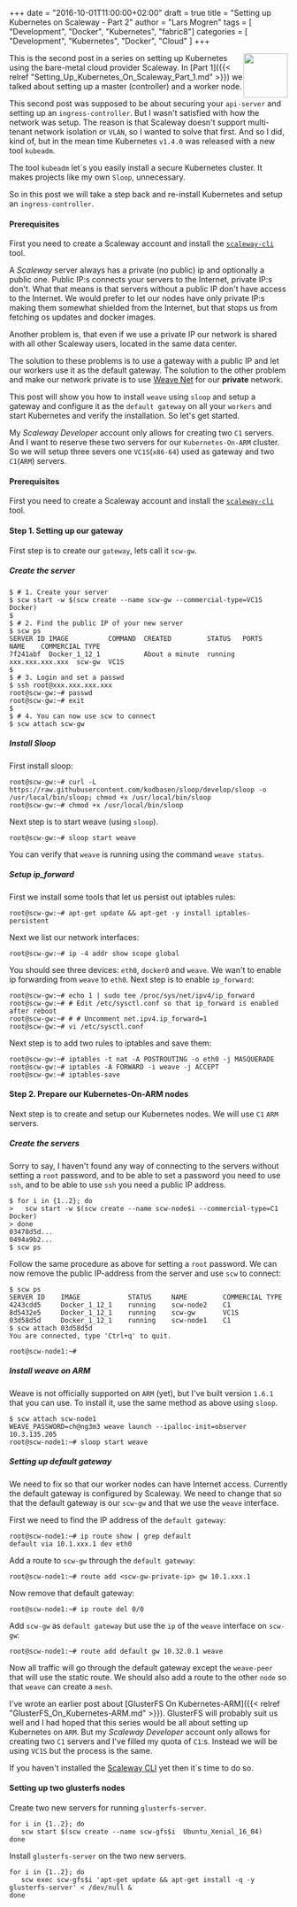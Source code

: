 +++
date = "2016-10-01T11:00:00+02:00"
draft = true
title = "Setting up Kubernetes on Scaleway - Part 2"
author = "Lars Mogren"
tags = [ "Development", "Docker", "Kubernetes", "fabric8"]
categories = [ "Development", "Kubernetes", "Docker", "Cloud" ]
+++

<a href="http://scaleway.com">
<img src="https://www.scaleway.com/img/scaleway.f0e4.svg" style="float:right;height:80px"></a>

This is the second post in a series on setting up Kubernetes using the
bare-metal cloud provider Scaleway.
In [Part 1]({{< relref "Setting_Up_Kubernetes_On_Scaleway_Part_1.md" >}}) we
talked about setting up a master (controller) and a worker node.

This second post was supposed to be about securing your `api-server` and setting
up an `ingress-controller`. But I wasn't satisfied with how the network was
setup. The reason is that Scaleway doesn't support multi-tenant
network isolation or `VLAN`, so I wanted to solve that first. And so I did,
kind of, but in the mean time Kubernetes `v1.4.0` was released with a new tool
`kubeadm`.
<!--more-->

The tool `kubeadm` let´s you easily install a secure Kubernetes cluster. It
makes projects like my own `Sloop`, unnecessary.

So in this post we will take a step back and re-install Kubernetes and
setup an `ingress-controller`.

#### Prerequisites

First you need to create a Scaleway account and install the
[`scaleway-cli`](https://github.com/scaleway/scaleway-cli) tool.









A _Scaleway_ server always has a private (no public) ip and optionally a public
one. Public IP:s connects your servers to the Internet, private IP:s don't.
What that means is that servers without a public IP don't have access to the
Internet. We would prefer to let our nodes have only private IP:s making them
somewhat shielded from the Internet, but that stops us from fetching os updates
and docker images.

Another problem is, that even if we use a private IP our network is
shared with all other Scaleway users, located in the same data center.

The solution to these problems is to use a gateway with a public IP and let
our workers use it as the default gateway. The solution to the other problem and
make our network private is to use
[Weave Net](https://www.weave.works/products/weave-net/) for our __private__
network.

This post will show you how to install `weave` using `sloop` and setup a gateway
and configure it as the `default gateway` on all your `workers` and start
Kubernetes and verify the installation. So let's get started.

My _Scaleway Developer_ account only allows for creating two `C1` servers. And I
want to reserve these two servers for our `Kubernetes-On-ARM` cluster. So we
will setup three severs one `VC1S`(`x86-64`) used as gateway and two `C1`(`ARM`)
servers.

#### Prerequisites

First you need to create a Scaleway account and install the
[`scaleway-cli`](https://github.com/scaleway/scaleway-cli) tool.

#### Step 1. Setting up our gateway

First step is to create our `gateway`, lets call it `scw-gw`.

##### Create the server

```shell
$ # 1. Create your server
$ scw start -w $(scw create --name scw-gw --commercial-type=VC1S  Docker)
$
$ # 2. Find the public IP of your new server
$ scw ps
SERVER ID IMAGE          COMMAND  CREATED         STATUS   PORTS            NAME    COMMERCIAL TYPE
7f241abf  Docker_1_12_1           About a minute  running  xxx.xxx.xxx.xxx  scw-gw  VC1S
$
$ # 3. Login and set a passwd
$ ssh root@xxx.xxx.xxx.xxx
root@scw-gw:~# passwd
root@scw-gw:~# exit
$
$ # 4. You can now use scw to connect
$ scw attach scw-gw
```

##### Install Sloop

First install sloop:

```shell
root@scw-gw:~# curl -L https://raw.githubusercontent.com/kodbasen/sloop/develop/sloop -o /usr/local/bin/sloop; chmod +x /usr/local/bin/sloop
root@scw-gw:~# chmod +x /usr/local/bin/sloop
```

Next step is to start weave (using `sloop`).
```shell
root@scw-gw:~# sloop start weave
```

You can verify that `weave` is running using the command `weave status`.

##### Setup ip_forward

First we install some tools that let us persist out iptables rules:

```shell
root@scw-gw:~# apt-get update && apt-get -y install iptables-persistent
```

Next we list our network interfaces:

```shell
root@scw-gw:~# ip -4 addr show scope global
```
You should see three devices: `eth0`, `docker0` and `weave`. We wan't to enable
ip forwarding from `weave` to `eth0`. Next step is to enable `ip_forward`:

```shell
root@scw-gw:~# echo 1 | sudo tee /proc/sys/net/ipv4/ip_forward
root@scw-gw:~# # Edit /etc/sysctl.conf so that ip_forward is enabled after reboot
root@scw-gw:~# # # Uncomment net.ipv4.ip_forward=1
root@scw-gw:~# vi /etc/sysctl.conf
```

Next step is to add two rules to iptables and save them:

```shell
root@scw-gw:~# iptables -t nat -A POSTROUTING -o eth0 -j MASQUERADE
root@scw-gw:~# iptables -A FORWARD -i weave -j ACCEPT
root@scw-gw:~# iptables-save
```

#### Step 2. Prepare our Kubernetes-On-ARM nodes

Next step is to create and setup our Kubernetes nodes. We will use `C1` `ARM`
servers.

##### Create the servers

Sorry to say, I haven't found any way of connecting to the servers without
setting a `root` password, and to be able to set a password you need to use `ssh`,
and to be able to use `ssh` you need a public IP address.

```shell
$ for i in {1..2}; do
>   scw start -w $(scw create --name scw-node$i --commercial-type=C1  Docker)
> done
03478d5d...
0494a9b2...
$ scw ps
```

Follow the same procedure as above for setting a `root` password. We can now
remove the public IP-address from the server and use `scw` to connect:

```shell
$ scw ps
SERVER ID    IMAGE            STATUS     NAME         COMMERCIAL TYPE
4243cdd5     Docker_1_12_1    running    scw-node2    C1
8d5432e5     Docker_1_12_1    running    scw-gw       VC1S
03d58d5d     Docker_1_12_1    running    scw-node1    C1
$ scw attach 03d58d5d
You are connected, type 'Ctrl+q' to quit.

root@scw-node1:~#
```
##### Install weave on ARM

Weave is not officially supported on `ARM` (yet), but I've built version `1.6.1`
that you can use. To install it, use the same method as above using `sloop`.

```shell
$ scw attach scw-node1
WEAVE_PASSWORD=ch@ng3m3 weave launch --ipalloc-init=observer 10.3.135.205
root@scw-node1:~# sloop start weave
```
##### Setting up default gateway

We need to fix so that our worker nodes can have Internet access. Currently the
default gateway is configured by Scaleway. We need to change that so that
the default gateway is our `scw-gw` and that we use the `weave` interface.

First we need to find the IP address of the `default gateway`:

```shell
root@scw-node1:~# ip route show | grep default
default via 10.1.xxx.1 dev eth0
```

Add a route to `scw-gw` through the `default gateway`:

```shell
root@scw-node1:~# route add <scw-gw-private-ip> gw 10.1.xxx.1
```

Now remove that default gateway:

```shell
root@scw-node1:~# ip route del 0/0
```

Add `scw-gw` as `default gateway` but use the `ip` of the `weave` interface
on `scw-gw`:

```shell
root@scw-node1:~# route add default gw 10.32.0.1 weave
```

Now all traffic will go through the default gateway except the `weave-peer`
that will use the static route. We should also add a route to the other `node`
so that `weave` can create a `mesh`.

I've wrote an earlier post about [GlusterFS On Kubernetes-ARM]({{< relref "GlusterFS_On_Kubernetes-ARM.md" >}}). GlusterFS will probably suit us well and I had hoped that this series would be all about setting up Kubernetes on `ARM`. But my _Scaleway Developer_ account only allows for creating two `C1` servers and I've filled my quota of `C1`:s. Instead we will be using `VC1S` but the process is the same.

If you haven't installed the [Scaleway CLI](https://github.com/scaleway/scaleway-cli) yet then it´s time to do so.

#### Setting up two glusterfs nodes

 Create two new servers for running `glusterfs-server`.  

```shell
for i in {1..2}; do
   scw start $(scw create --name scw-gfs$i  Ubuntu_Xenial_16_04)
done
```

Install `glusterfs-server` on the two new servers.

```shell
for i in {1..2}; do
   scw exec scw-gfs$i 'apt-get update && apt-get install -q -y glusterfs-server' < /dev/null &
done
```
